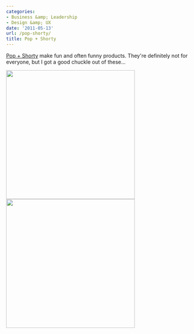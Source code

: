 ```yaml
---
categories:
- Business &amp; Leadership
- Design &amp; UX
date: '2011-05-13'
url: /pop-shorty/
title: Pop + Shorty
---
```


<a href="http://www.popandshorty.bigcartel.com/">Pop + Shorty</a> make fun and often funny products. They're definitely not for everyone, but I got a good chuckle out of these...

<img src="https://gomakethings.com/wp-content/uploads/2011/05/Expecting-easy.jpg" alt="" title="Expecting-easy" width="350" height="350" class="aligncenter size-medium wp-image-573" />

<img src="https://gomakethings.com/wp-content/uploads/2011/05/Good_luck.jpg" alt="" title="Good_luck" width="350" height="350" class="aligncenter size-medium wp-image-574" />
